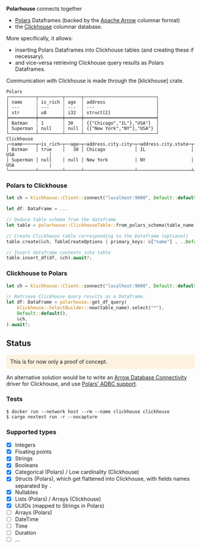 **Polarhouse** connects together

- [Polars](https://pola.rs/) Dataframes (backed by the [Apache Arrow](https://arrow.apache.org/) columnar format)
- the [Clickhouse](https://clickhouse.com/) columnar database.

More specifically, it allows:

- inserting Polars Dataframes into Clickhouse tables (and creating these if necessary).
- and vice-versa retrieving Clickhouse query results as Polars Dataframes.

Communication with Clickhouse is made through the [klickhouse] crate.

```
Polars
┌──────────┬─────────┬──────┬───────────────────────────┐
│ name     ┆ is_rich ┆ age  ┆ address                   │
│ ---      ┆ ---     ┆ ---  ┆ ---                       │
│ str      ┆ u8      ┆ i32  ┆ struct[2]                 │
╞══════════╪═════════╪══════╪═══════════════════════════╡
│ Batman   ┆ 1       ┆ 30   ┆ {{"Chicago","IL"},"USA"}  │
│ Superman ┆ null    ┆ null ┆ {{"New York","NY"},"USA"} │
└──────────┴─────────┴──────┴───────────────────────────┘
Clickhouse
┌─name─────┬─is_rich─┬──age─┬─address.city.city─┬─address.city.state─┬─address.country─┐
│ Batman   │ true    │   30 │ Chicago           │ IL                 │ USA             │
│ Superman │ null    │ null │ New York          │ NY                 │ USA             │
└──────────┴─────────┴──────┴───────────────────┴────────────────────┴─────────────────┘
```

### Polars to Clickhouse

```rust
let ch = klickhouse::Client::connect("localhost:9000", Default::default()).await?;

let df: DataFrame = ...

// Deduce table schema from the dataframe
let table = polarhouse::ClickhouseTable::from_polars_schema(table_name, df.schema(), [])?;

// Create Clickhouse table corresponding to the Dataframe (optional)
table.create(&ch, TableCreateOptions { primary_keys: &["name"] , ..Default::default() }).await?;

// Insert dataframe contents into table
table.insert_df(df, &ch).await?;
```

### Clickhouse to Polars

```rust
let ch = klickhouse::Client::connect("localhost:9000", Default::default()).await?;

// Retrieve Clickhouse query results as a Dataframe.
let df: DataFrame = polarhouse::get_df_query(
    klickhouse::SelectBuilder::new(table_name).select("*"),
    Default::default(),
    &ch,
).await?;
```

## Status

<p style="background:rgba(255,181,77,0.16);padding:0.75em;">
This is for now only a proof of concept.
</p>

An alternative solution would be to write an [Arrow Database Connectivity](https://arrow.apache.org/docs/format/ADBC.html) driver for Clickhouse, and use [Polars' ADBC support](https://docs.pola.rs/user-guide/io/database/).

### Tests

```
$ docker run --network host --rm --name clickhouse clickhouse
$ cargo nextest run -r --nocapture
```

### Supported types

- [x] Integers
- [x] Floating points
- [x] Strings
- [x] Booleans
- [x] Categorical (Polars) / Low cardinality (Clickhouse)
- [x] Structs (Polars), which get flattened into Clickhouse, with fields names separated by `.`
- [x] Nullables
- [x] Lists (Polars) / Arrays (Clickhouse)
- [x] UUIDs (mapped to Strings in Polars)
- [ ] Arrays (Polars)
- [ ] DateTime
- [ ] Time
- [ ] Duration
- [ ] ...
